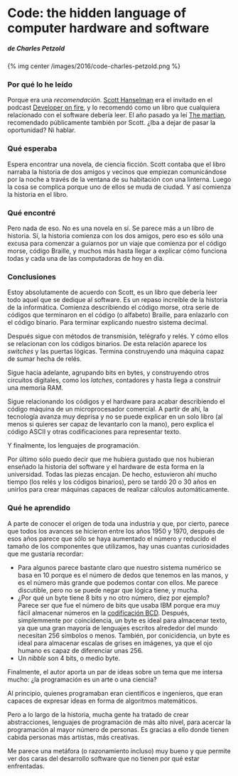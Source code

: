 ﻿# Code: the hidden language of computer hardware and software

##### de Charles Petzold

{% img center /images/2016/code-charles-petzold.png %}

### Por qué lo he leído

Porque era una *recomendación*. [Scott Hanselman] era el invitado en el podcast
[Developer on fire], y lo recomendó como un libro que cualquiera relacionado
con el software debería leer. El año pasado ya leí [The martian], recomendado
públicamente también por Scott. ¿Iba a dejar de pasar la oportunidad? Ni
hablar.

<!-- more -->

### Qué esperaba

Espera encontrar una novela, de ciencia ficción. Scott contaba que el libro
narraba la historia de dos amigos y vecinos que empiezan comunicándose por la
noche a través de la ventana de su habitación con una linterna. Luego la cosa
se complica porque uno de ellos se muda de ciudad. Y así comienza la historia
en el libro.

### Qué encontré

Pero nada de eso. No es una novela en sí. Se parece más a un libro de historia.
Sí, la historia comienza con los dos amigos, pero eso es sólo una excusa para
comenzar a guiarnos por un viaje que comienza por el código morse, código
Braille, y muchos más hasta llegar a explicar cómo funciona todas y cada una de
las computadoras de hoy en día.

### Conclusiones

Estoy absolutamente de acuerdo con Scott, es un libro que debería leer todo
aquel que se dedique al software. Es un repaso increíble de la historia de la
informática. Comienza describiendo el código morse, otra serie de códigos que
terminaron en el código (o alfabeto) Braille, para enlazarlo con el código
binario. Para terminar explicando nuestro sistema decimal.

Después sigue con métodos de transmisión, telégrafo y relés. Y cómo ellos se
relacionan con los códigos binarios. De esta relación aparece los *switches* y
las puertas lógicas. Termina construyendo una máquina capaz de sumar hecha de
relés.

Sigue hacia adelante, agrupando bits en bytes, y construyendo otros circuitos
digitales, como los *latches*, contadores y hasta llega a construir una memoria
RAM.

Sigue relacionando los códigos y el hardware para acabar describiendo el código
máquina de un microprocesador comercial. A partir de ahí, la tecnología avanza
muy deprisa y no se puede explicar en un solo libro (al menos si quieres ser
capaz de levantarlo con la mano), pero explica el código ASCII y otras
codificaciones para representar texto.

Y finalmente, los lenguajes de programación.

Por último sólo puedo decir que me hubiera gustado que nos hubieran enseñado la
historia del software y el hardware de esta forma en la universidad. Todas las
piezas encajan. De hecho, estuvieron ahí mucho tiempo (los relés y los códigos
binarios), pero se tardó 20 o 30 años en unirlos para crear máquinas capaces de
realizar cálculos automáticamente.

### Qué he aprendido

A parte de conocer el origen de toda una industria y que, por cierto, parece
que todos los avances se hicieron entre los años 1950 y 1970, después de esos
años parece que sólo se haya aumentado el número y reducido el tamaño de los
componentes que utilizamos, hay unas cuantas curiosidades que me gustaría
recordar:

- Para algunos parece bastante claro que nuestro sistema numérico se basa en 10
  porque es el número de dedos que tenemos en las manos, y es el número más
  grande que podemos contar con ellos. Me parece discutible, pero no se puede
  negar que lógica tiene, y mucha.
- ¿Por qué un byte tiene 8 bits y no otro número, diez por ejemplo? Parece ser
  que fue el número de bits que usaba IBM porque era muy fácil almacenar
  números en la [codificación BCD]. Después, simplemmente por coincidencia, un
  byte es ideal para almacenar texto, ya que una gran mayoría de lenguajes
  escritos alrededor del mundo necesitan 256 símbolos o menos. También, por
  conicidencia, un byte es ideal para almacenar escalas de grises en imágenes, ya
  que el ojo humano es capaz de diferenciar unas 256.
- Un *nibble* son 4 bits, o medio byte.

Finalmente, el autor aporta un par de ideas sobre un tema que me intersa mucho:
¿la programación es un arte o una ciencia?

Al principio, quienes programaban eran científicos e ingenieros, que eran
capaces de expresar ideas en forma de algoritmos matemáticos.

Pero a lo largo de la historia, mucha gente ha tratado de crear abstracciones,
lenguajes de programación de más alto nivel, para acercar la programación al
mayor número de personas. Es gracias a ello donde tienen cabida personas más
artistas, más creativas.

Me parece una metáfora (o razonamiento incluso) muy bueno y que permite ver dos
caras del desarrollo software que no tienen por qué estar enfrentadas.

[Scott Hanselman]: http://www.hanselman.com/
[Developer on fire]: http://developeronfire.com/episode-083-scott-hanselman-learn-balance
[The martian]: /blog/2015/09/06/the-martian/
[codificación BCD]: https://es.wikipedia.org/wiki/Decimal_codificado_en_binario

